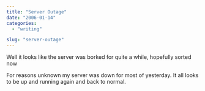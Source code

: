 ```yaml
---
title: "Server Outage"
date: "2006-01-14"
categories: 
  - "writing"

slug: "server-outage"
---
```


Well it looks like the server was borked for quite a while, hopefully sorted now

For reasons unknown my server was down for most of yesterday. It all looks to be up and running again and back to normal.
